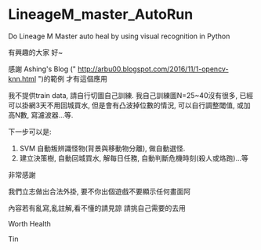 # LineageM_master_AutoRun
Do Lineage M Master auto heal by using visual recognition in Python

有興趣的大家 好~

感謝 Ashing's Blog (" http://arbu00.blogspot.com/2016/11/1-opencv-knn.html ")的範例 才有這個應用

我不提供train data, 請自行切圖自己訓練. 
我自己訓練圖N=25~40沒有很多, 已經可以掛網3天不用回城買水, 但是會有凸波掉位數的情況, 可以自行調整閾值, 或加高N數, 寫濾波器...等.

下一步可以是:
1. SVM 自動叛辨識怪物(背景與移動物分離), 做自動選怪.
2. 建立決策樹, 自動回城買水, 解每日任務, 自動判斷危機時刻(殺人或烙跑)...等

非常感謝

我們立志做出合法外掛, 要不你出個遊戲不要顯示任何畫面阿

內容若有亂寫,亂註解,看不懂的請見諒 請挑自己需要的去用

Worth
Health

Tin
